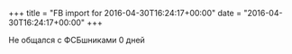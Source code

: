 +++
title = "FB import for 2016-04-30T16:24:17+00:00"
date = "2016-04-30T16:24:17+00:00"
+++

Не общался с ФСБшниками 0 дней



